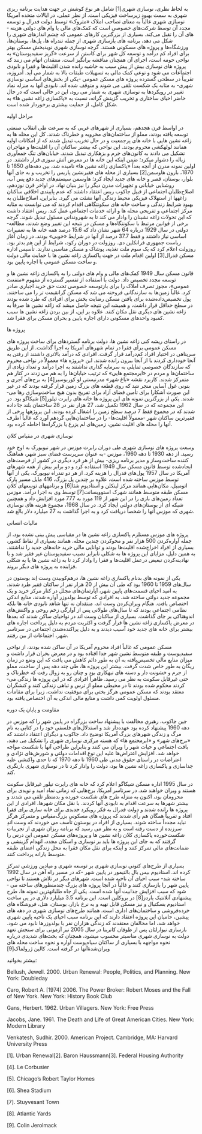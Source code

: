   به لحاظ نظری، نوسازی شهری[1] شامل هر نوع کوشش در جهت هدایت برنامه­ ریزی شهری به سمت بهبود زیرساخت فیزیکی است. از نظر عملی، در ایالات متحده آمریکا نوسازی شهری غالباً به معنای تصاحب املاک «متروک» توسط دولت فدرال و توسعه مجدد آن توسط شرکت‌های خصوصی است که کمک‌های مالی یا وام ­های دولتی هزینه ­های آن را تقبل می‌کند. بسیاری از بزرگترین کارهای عمومی که چشم­ اندازهای شهری را شکل می ­دهد، برنامه ­های بازسازی شهری از جمله تندراه­ ها، پل‌ها، بوستان‌ها، ورزشگاه‌ها و پروژه­ های مسکونی هستند. گرچه نوسازی شهری نویدبخش مسکن بهتر برای افراد کم­ درآمد و توسعه کل شهر برای کاستن از سرعت «گریز سفیدپوستان» به نواحی حومه است، اجرای آن همچنان مناقشه ­برانگیز است. منتقدان اتهام می ­زنند که پروژه­ های نوسازی بیش از پیش سبب به حاشیه رانده شدن اقلیت‌ها و فقرا و نابودی اجتماعات می­ شود و نوعی کمک مالی به تسهیلات طبقات بالا به شمار می­ آید. امروزه، تقریباً در سطحی گسترده پروژه­ های مسکن عمومی -یکی از بخش‌های اساسی نوسازی شهری- به مثابه یک شکست تلقی می شوند و متوقف شده ­اند. نابودی آنها به منزله نماد تغییر در رویکردها به نوسازی شهری به شمار می ­رود، این در حالی است که در حال حاضر احیای ساختاری و تخریب گزینش گرانه، نسبت به «پاکسازی زاغه­ نشین ­ها» به شکل کامل، از حمایت بیشتری برخوردار شده است.

مراحل اولیه

 در اواسط قرن هجدهم، بسیاری از شهرهای غربی که به سرعت طی انقلاب صنعتی توسعه یافته بودند، مملو از ساختمان‌های مخروبه و خطرناک شدند. کل این محله ­ها به زاغه­­ نشین ­هایی با خانه ­های پرجمعیت و در حال تخریب تبدیل شدند که از امکانات اولیه همانند لوله­کشی محروم بودند. این نواحی که بیشتر ساکنان آن را اقلیت‌ها و مهاجران تشکیل می­ دادند به کانون‌های جرم و بزهکاری تبدیل شدند. خیابان‌های تنگ جمع­آوری زباله را دشوار می­کرد؛ ضمن اینکه این خانه­ ها در معرض آتش­ سوزی قرار داشتند. در اولین نمونه مدرن از آنچه بعداً «پاکسازی زاغه­ نشین­ ها» نامیده شد، بین دهه‌های 1850 تا 1870، بارون هاوسمن[2] بسیاری از محله ­های فقیرنشین پاریس را تخریب و به جای آنها بلوار، بوستان، قصر و خانه ­های جدید ایجاد کرد؛ هاوسمن سیستم‌های جدید دفع پس ­آب، روشنایی خیابانی و تجهیزات مدرن دیگر را نیز بنیان نهاد. در اواخر قرن نوزدهم، اصلاح‌طلبان اجتماعی از قبیل جاکوب ریس اعتقاد داشتند که عدم پایبندی اخلاقی ساکنان زاغه­ها از استهلاک فیزیکی محیط زندگی آنها نشئت می­ گیرد. بنابراین، اصلاح‌طلبان به بهبود شرایط زندگی و ساخت خانه­ های سکونتگاهی اقدام کردند که می ­­توانست به مثابه مرکز اجتماعی و تفریحی محله ­ها و ارائه خدمات اجتماعی عمل کند. ریس اعتقاد داشت که این تحولات زاغه­ نشینان را وادار می­ کند تا به شهروندانی مسئول تبدیل شوند. گرچه برخی از قوانین مرتبط با سکونتگاه‌ها و مسکن در نتیجه این تغییر وضع شدند، مطالعه­ دولتی در سال 1929 درباره 64 شهر نشان داد که 15.6 درصد همه خانه ­ها به تعمیرات اساسی نیاز داشتند و فقط 37.7 درصد از آنها در شرایط «خوبی» بودند. در زمان آغاز ریاست جمهوری فرانکلین دی. روزولت در دوران رکود، شرایط از این هم بدتر بود. روزولت اعلام کرد که یک سوم ملت تغذیه، پوشاک و مسکن مناسبی ندارند. تأسیس اداره مسکن فدرال[3] اولین اقدام ملت در جهت پاکسازی زاغه ­نشین­ ها با حمایت مالی دولت و ساخت مسکن عمومی با اجاره پایین بود.

قانون مسکن سال 1949 کمک‌های مالی و وام های دولتی را به پاکسازی زاغه­ نشین ­ها و توسعه مجدد تخصیص داد. دولت با استفاده از تفسیر گسترده­ از مفهوم «منفعت عمومی»، مجوز تصرف املاک را برای بازتوسعه خصوصی تحت حق خرید اجباری صادر کرد. غالباً زمین‌ها به سازندگانی فروخته می ­شد که مسکن گرانقیمت ­تر را می­ ساختند. پول تخصیص‌داده‌شده برای یافتن مسکن رضایت ­بخش برای افرادی که طرد شده بودند در سطح حداقل قرار داشت، و همیشه این نتیجه حاصل می­شد که زاغه­ نشین­ ها صرفاً به زاغه ­نشین­ های دیگری نقل مکان کنند. علاوه بر این، از بین بردن زاغه ­نشین ­ها سبب کمبود واحدهای مسکونی دارای اجاره پایین و بحران مسکن برای فقرا شد.

پروژه­ ها

 در راستای ریشه ­کنی زاغه ­نشین ­ها، دولت برنامه گسترده­­ای برای ساخت پروژه­ های مسکن عمومی برای فقرا در تمام شهرهای آمریکا به اجرا گذاشت. از این طریق سرپناهی در اختیار افراد کم‌درآمد قرار گرفت. افرادی که درآمد بالاتری داشتند از رفتن به آنجا خودداری کردند یا از آنجا بیرون رانده شدند. این «پروژه ­ها» معمولاً در نواحی محروم که سازندگان خصوصی تمایلی به سرمایه­ گذاری نداشتند به اجرا درآمد و تعداد زیادی از ساختمان‌ها و مردم در «ابرمجتمع­ هایی» که ترتیب خیابان‌ها را به هم می ­زدند در کنار هم متمرکز شدند. کاربرد نقشه «باغ شهر» مدرنیستی لو کوربوسیر[4] به برج‌های آجری و بتونی غول­ آسایی منجر شد که روی قطعه ­های بزرگ زمین قرار گرفته بودند که در غیر این­ صورت آشکارا برای تأمین فضای آزاد برای تفریح بدون هیچ ساخت‌وسازی رها می­ شدند. یکی از بزرگترین نمونه­ های این پروژه­ ها خانه­ های رابرت تیلور[5] شیکاگو بود. در این مجموعه که در سال 1962 تکمیل شد، 27 هزار نفر در 28 ساختمان بلند جا داده شدند که در مجموع فقط 7 درصد سطح زمین را اشغال کرده بودند. این پروژه­ها برخی از فقیرترین ساکنان شهر -معمولاً اقلیت‌ها- را در ساختمان‌هایی گردهم آورد که غالباً اطرف آنها را محله­ های اقلیت­ نشین، زمین‌های لم­ یزرع یا بزرگراه‌ها احاطه کرده بود.

نوسازی شهری در مقیاس کلان

 وسعت پروژه ­های نوسازی شهری طی دوران رابرت موزس در شهر نیویورک به اوج خود رسید. از دهه 1930 تا دهه 1960، موزس -به عنوان سرپرست فضای سبز شهر، هماهنگ ­کننده ساخت‌وساز و مدیر برنامه ­ریزی- بیش از هر فرد دیگری در کشور از فرصت‌های ایجادشده توسط قانون مسکن سال 1949 استفاده کرد و دو برابر بیش از همه شهرهای آمریکا در سال 1957 پول‌های فدرال را هزینه کرد. از هر دو تندراه نیویورک، یکی از آنها توسط موزس ساخته شده است، علاوه بر چندین پل بزرگ، 416 مایل مسیر پارک اتومبیل، مکان‌هایی همانند مرکز لینکلن و استادیوم شئا[6] و برنامه­های توسعه­ای کلان مسکن طبقه متوسط همانند شهرک استووی­سانت[7] توسط وی به اجرا درآمد. موزس تعداد زمین‌های بازی را در این شهر از 119 مورد به 777 مورد افزایش داد و همچنین شبکه­ ای از بوستان‌های دولتی ایجاد کرد. در سال 1968، مجموع هزینه ­های نوسازی شهری که موزس آنها را شخصاً دریافت کرد و به اجرا گذاشت به 27 میلیارد دلار بالغ شد.

مالیات انسانی

پروژه­ های موزس مستلزم پاکسازی زاغه­ نشین ­ها در مقیاسی پیش­ بینی ­نشده بود، از جمله آواره‌کردن 500 هزار نفر و محوکردن چندین محله. همانند بسیاری از نقاط کشور، بسیاری از افراد اخراج‌شده اقلیت‌ها بودند و توانایی مالی خرید خانه‌های جدید را نداشتند. به همین دلیل، مزایای این پروژه­ ها به شکلی نابرابر نصیب سفیدپوستان غیر فقیر شد و با نهادینه‌کردن تبعیض درعمل اقلیت‌ها و فقرا را وادار کرد تا به زاغه ­نشین­ ها یا به شکلی فزاینده به پروژه ­های دیگر بروند.

یکی از نمونه­ های بدنام پاکسازی زاغه­ نشین ­ها، درهم‌کوبیدن وست اِند بوستون در سال‌های 1959 تا 1960 بود که طی آن بیش از 20 هزار نفر از ساکنان فقیر طرد شدند. به امید احیای قسمت‌های پایین شهر، آپارتمان‌های مجلل در کنار مرکز خرید و یک مجموعه جدید دولتی ساخته شد. به افرادی که توسط بولدوزر آواره شدند، منابع اندکی اختصاص یافت. هنگام ویران‌کردن وست اند، منتقدان نه تنها شاهد نابودی خانه ­ها بلکه نظامی اجتماعی بودند که تا سال‌های طولانی پس از آوارگی زخم روحی و واکنش‌های اندوهناکی بر جای گذاشت. بسیاری از ساکنان وست اند در نواحی­ای ساکن شدند که بعدها در معرض پاکسازی زاغه­ نشین ­ها قرار گرفت و اکثریت مردم به دلیل پرداخت اجاره ­های بیشتر برای خانه ­های جدید خود آسیب دیدند و به دلیل پراکنده‌شدن اجتماعی در سرتاسر شهر، اجتماعات از بین رفتند.

مسکن عمومی که غالباً افراد محروم آمریکا در آن ساکن شده بودند، از نواحی سفیدپوست و طبقه­ متوسط­ نشین شهر جدا افتاده بود و در معرض بحران قرار داشت و میزان منابع مالی تخصیص‌یافته به آن به طور دائم کاهش می­ یافت که این وضع در زمان ریگان به طور خاص شدت گرفت. بیشتر این پروژه­ ها، طی چند دهه پس از ساخت، مملو از جرم و خشونت دار و دسته ­های تبهکاری بود و چنان رو به زوال رفت که خطرناک و حتی غیرقابل سکونت به نظر می­ رسید. ظاهراً افرادی که در این پروژه­ ها زندگی می­ کردند محکوم شده بودند تا در محیطی مملو از ترس و تباهی زندگی کنند و کنشگران معتقد بودند که مسکن عمومی هرگز بختی برای موفقیت نداشت، زیرا برای مقامات مسئول اولویت کمی داشت و منابع مالی اندکی به آن اختصاص یافته بود.

مقاومت و پایان یک دوره

جین جاکوب، رهبریِ مخالفت با پیشنهاد ساخت بزرگراه در پایین شهر را که موزس در دهه 1960 پیشنهاد کرده بود عهده‌دار شد و استدلال‌های فلسفی خود را در کتابی به نام مرگ و زندگی شهرهای بزرگ آمریکا توضیح داد. جاکوب و دیگران اعتقاد داشتند که «برج‌های شهر» و «ابرمجتمع ­ها» که هسته مرکزی نوسازی شهری را تشکیل می ­دهند، بافت اجتماعی و حیات شهر را ویران می­ کنند و بنابراین طراحی آنها با شکست مواجه خواهد شد. افزایش اعتراض‌ها علیه این نوع اقدامات دولتی و شورش‌های نژادی و اعتراضات در راستای حقوق مدنی طی 1960 تا دهه 1970 که تا حدی واکنشی علیه جداسازی و پاکسازی زاغه­ نشین­ ها بود، دولت را وادار کرد تا در نوسازی شهری بازنگری کند.

در سال 1995 اداره مسکن شیکاگو اعلام کرد که خانه ­های رابرت تیلور غیرقابل سکونت هستند و ویران خواهند شد. در سرتاسر آمریکا، برج‌هایی که زمانی نماد امید و نویدی برای محرومان بود، اکنون به منزله طرح­ های شکست­ خورده و بدمنظر تلقی می­ شدند و بیشتر شهرها به سرعت اقدام به نابودی آنها کردند. با نقل مکان شهرها، افرادی از این پروژه ­ها رانده شدند و دولت فدرال به فکر رویکرد جدیدی برای خانه­ سازی برای فقرا افتاد و تقریباً همگان هم­ رأی شدند که پروژه­ های مسکونی بزرگ‌مقیاس و متمرکز هرگز نباید مجدداً ساخته شوند. بسیاری از افراد در بوستون تأسف می­ خوردند که وست اندِ سرزنده از دست رفته است و به نظر می­ رسید که برنامه­ ریزان شهری از تجربیات شکست‌خورده پاکسازی کلان زاغه­ نشین­ ها و پروژه‌های مسکن عمومی این درس را گرفتند که به جای این پروژه ­ها باید بر نوسازی و اسکان مجدد، انهدام گزینشی و ضمانت‌های مالی تمرکز کنند و اینکه برای نقل مکان فقرا به محل زندگی اعضای طبقه متوسط یارانه پرداخت کنند.

 بسیاری از طرح‌های کنونی نوسازی شهری بر توسعه شهری و میادین ورزشی تمرکز کرده­ اند. استادیوم بیس بال بالتیمور در پایین شهر -که در مسیر راه آهن در سال 1992 ساخته شد- سبب احیای آن ناحیه شده است. شهرهای دیگر در تلاش هستند تا نواحی پایین شهر را بازسازی کنند و غالباً در آنجا پروژه ­های بزرگ چندمنظوره­ای ساخته می ­شود که سبب افزایش جذابیت آنها شده است. یکی از جاه ­طلبانه­ترین نمونه­ ها، طرح پیشنهادی آتلانتیک یاردز[8] در بروکلین است. این برنامه 3.5 میلیارد دلاری در پی ساخت استادیوم بسکتبال و نیز مسکن قابل تهیه و به نرخ بازار، بوستان، هتل، فروشگاه­ های خرده‌فروشی و ساختمان‌های اداری است. همانند طرح‌های نوسازی شهری در دهه­ های پیشین، حامیان این پروژه اعتقاد دارند که این برنامه سبب احیای یک ناحیه پایین شهری خواهد شد، اما مخالفان معتقدند که زندگی هزاران نفر با بولدوزرها نابود می­ شود. بازسازی نیوارلئان پس از طوفان کاترینا در سال 2005 نیز آزمونی برای سنجش تعهد دولت به نوسازی شهری مناسب­تر محسوب می­شود، همچنان که بحث‌های شدیدی درباره نحوه مواجهه با بسیاری از ساکنان سیاه‌پوست آواره و نحوه ساخت محله­ های ویران‌شدۀآنها در گرفته است. کالین ژرولماک[9]

بیشتر بخوانید:

Bellush, Jewell. 2000. Urban Renewal: People, Politics, and Planning. New York: Doubleday

Caro, Robert A. [1974] 2006. The Power Broker: Robert Moses and the Fall of New York. New York: History Book Club

Gans, Herbert. 1962. Urban Villagers. New York: Free Press

Jacobs, Jane. 1961. The Death and Life of Great American Cities. New York: Modern Library

Venkatesh, Sudhir. 2000. American Project. Cambridge, MA: Harvard University Press

 [1]. Urban Renewal[2]. Baron Haussmann[3]. Federal Housing Authority

[4]. Le Corbusier

[5]. Chicago’s Robert Taylor Homes

 [6]. Shea Stadium

[7]. Stuyvesant Town

[8]. Atlantic Yards

 [9]. Colin Jerolmack 

 